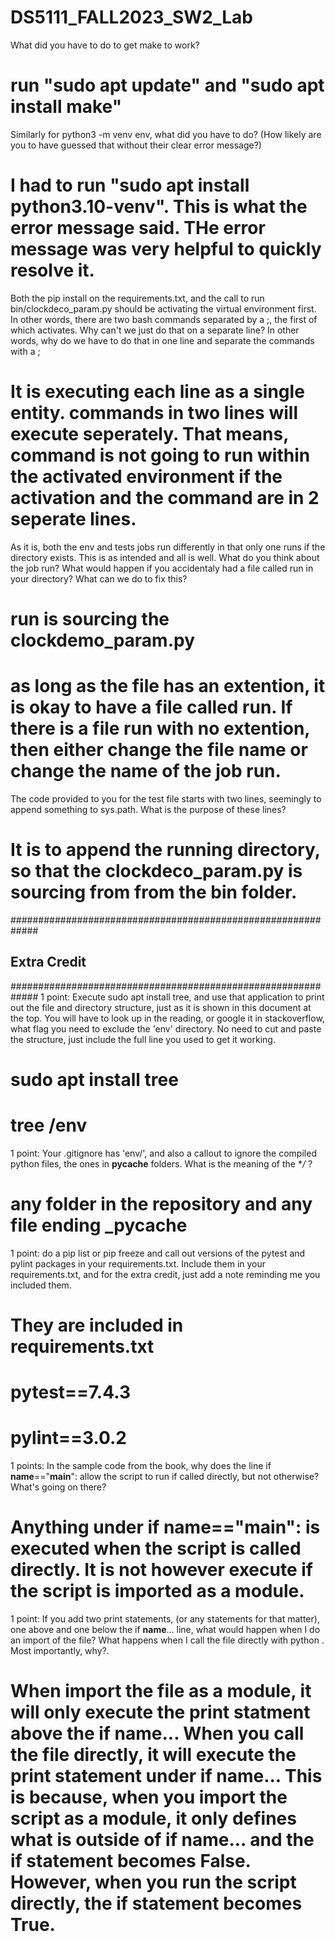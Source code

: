 # DS5111_FALL2023_SW2_Lab

What did you have to do to get make to work?
# run "sudo apt update" and "sudo apt install make"

Similarly for python3 -m venv env, what did you have to do? (How likely are you to have guessed that without their clear error message?)
# I had to run "sudo apt install python3.10-venv". This is what the error message said. THe error message was very helpful to quickly resolve it.

Both the pip install on the requirements.txt, and the call to run bin/clockdeco_param.py should be activating the virtual environment first. In other words, there are two bash commands separated by a ;, the first of which activates. Why can't we just do that on a separate line? In other words, why do we have to do that in one line and separate the commands with a ;
# It is executing each line as a single entity. commands in two lines will execute seperately. That means, command is not going to run within the activated environment if the activation and the command are in 2 seperate lines.

As it is, both the env and tests jobs run differently in that only one runs if the directory exists. This is as intended and all is well. What do you think about the job run? What would happen if you accidentaly had a file called run in your directory? What can we do to fix this?
# run is sourcing the clockdemo_param.py 
# as long as the file has an extention, it is okay to have a file called run. If there is a file run with no extention, then either change the file name or change the name of the job run. 

The code provided to you for the test file starts with two lines, seemingly to append something to sys.path. What is the purpose of these lines?
# It is to append the running directory, so that the  clockdeco_param.py is sourcing from from the bin folder.



#############################################################
## Extra Credit
#############################################################
1 point: Execute sudo apt install tree, and use that application to print out the file and directory structure, just as it is shown in this document at the top. You will have to look up in the reading, or google it in stackoverflow, what flag you need to exclude the 'env' directory. No need to cut and paste the structure, just include the full line you used to get it working.
# sudo apt install tree
# tree /env

1 point: Your .gitignore has 'env/', and also a callout to ignore the compiled python files, the ones in __pycache__ folders. What is the meaning of the **/* ?
# any folder in the repository and any file ending _pycache

1 point: do a pip list or pip freeze and call out versions of the pytest and pylint packages in your requirements.txt. Include them in your requirements.txt, and for the extra credit, just add a note reminding me you included them.
# They are included in requirements.txt
# pytest==7.4.3
# pylint==3.0.2

1 points: In the sample code from the book, why does the line if __name__=="__main__": allow the script to run if called directly, but not otherwise? What's going on there?
# Anything under if __name__=="__main__": is executed when the script is called directly. It is not however execute if the script is imported as a module.

1 point: If you add two print statements, (or any statements for that matter), one above and one below the if __name__... line, what would happen when I do an import of the file? What happens when I call the file directly with python <filename>. Most importantly, why?.
# When import the file as a module, it will only execute the print statment above the if __name__... When you call the file directly, it will execute the print statement under if __name__... This is because, when you import the script as a module, it only defines what is outside of if __name__... and the if statement becomes False. However, when you run the script directly, the if statement becomes True.

